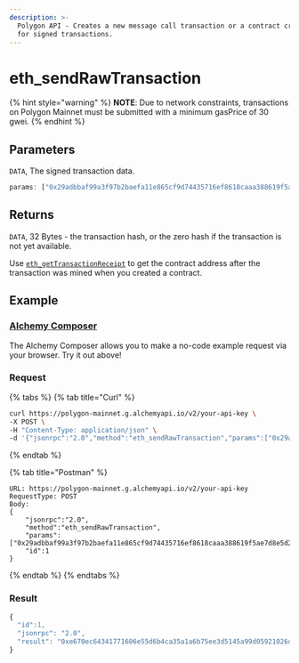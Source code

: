 ```yaml
---
description: >-
  Polygon API - Creates a new message call transaction or a contract creation
  for signed transactions.
---
```


# eth\_sendRawTransaction

{% hint style="warning" %}
**NOTE**: Due to network constraints, transactions on Polygon Mainnet must be submitted with a minimum gasPrice of 30 gwei.
{% endhint %}

## Parameters

`DATA`, The signed transaction data.

```javascript
params: ["0x29adbbaf99a3f97b2baefa11e865cf9d74435716ef8618caaa388619f5ae7d8e5d2cadab0cd2f5becd4ebf7d48f5584c9e414c2a4a6ea2bc6ea8f02dbf5675cd01"]
```

## Returns

`DATA`, 32 Bytes - the transaction hash, or the zero hash if the transaction is not yet available.

Use [`eth_getTransactionReceipt`](../ethereum/#eth\_gettransactionreceipt) to get the contract address after the transaction was mined when you created a contract.

## Example

### [Alchemy Composer](https://composer.alchemyapi.io/?composer\_state=%7B%22chain%22%3A2%2C%22network%22%3A401%2C%22methodName%22%3A%22eth\_sendRawTransaction%22%2C%22paramValues%22%3A%5B%220x0%22%5D%7D)

The Alchemy Composer allows you to make a no-code example request via your browser. Try it out above!

### Request

{% tabs %}
{% tab title="Curl" %}
```bash
curl https://polygon-mainnet.g.alchemyapi.io/v2/your-api-key \
-X POST \
-H "Content-Type: application/json" \
-d '{"jsonrpc":"2.0","method":"eth_sendRawTransaction","params":["0x29adbbaf99a3f97b2baefa11e865cf9d74435716ef8618caaa388619f5ae7d8e5d2cadab0cd2f5becd4ebf7d48f5584c9e414c2a4a6ea2bc6ea8f02dbf5675cd01"],"id":1}'
```
{% endtab %}

{% tab title="Postman" %}
```http
URL: https://polygon-mainnet.g.alchemyapi.io/v2/your-api-key
RequestType: POST
Body: 
{
    "jsonrpc":"2.0",
    "method":"eth_sendRawTransaction",
    "params":["0x29adbbaf99a3f97b2baefa11e865cf9d74435716ef8618caaa388619f5ae7d8e5d2cadab0cd2f5becd4ebf7d48f5584c9e414c2a4a6ea2bc6ea8f02dbf5675cd01"],
    "id":1
}
```
{% endtab %}
{% endtabs %}

### Result

```javascript
{
  "id":1,
  "jsonrpc": "2.0",
  "result": "0xe670ec64341771606e55d6b4ca35a1a6b75ee3d5145a99d05921026d1527331"
}
```
